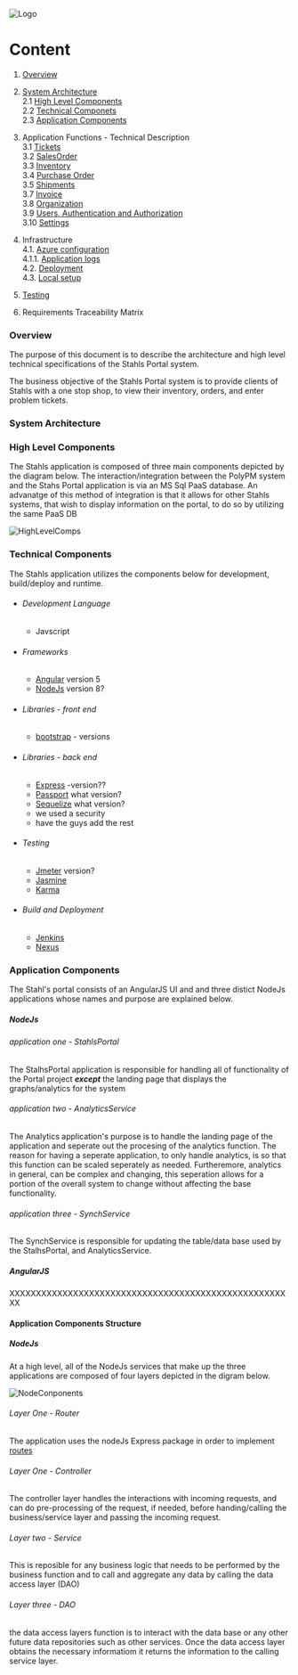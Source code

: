 ![Logo](https://github.com/GeppettoSoftware/StahlsTest/blob/master/docs/favicon.ico?raw=true"Logo")
# Content 
1. [Overview](#overview)
1. [System Architecture](#system-architecture)<br/>
2.1 [High Level Components](#high-level-components)<br/>
    2.2 [Technical Componets](#technical-components)<br/>
    2.3 [Application Components](#application-components)<br/>
1. Application Functions - Technical Description<br/>
3.1 [Tickets](Tickets.md)<br/>
3.2 [SalesOrder](SalesOrder.md)<br/>
3.3 [Inventory](Inventory.md)<br/>
3.4 [Purchase Order](Purchaseorder.md)<br/>
3.5 [Shipments](Shipments.md)<br/>
3.7 [Invoice](Invoices.md)<br/>
3.8 [Organization](Organization.md)<br/>
3.9 [Users, Authentication and Authorization](User.md)<br/>
3.10 [Settings](Settings.md)<br/>
1. Infrastructure<br/>
   4.1. [Azure configuration](Deployment.md)<br/>
       4.1.1. [Application logs](Deployment.md)<br/>
    4.2. [Deployment](Deployment.md)<br/>
    4.3. [Local setup](Deployment.md)<br/>
1. [Testing](Deployment.md)<br/>


9. Requirements Traceability Matrix<br/>


### Overview
The purpose of this document is to describe the architecture and high level technical specifications of the Stahls Portal system. 

The business objective of the Stahls Portal system is to provide clients of Stahls with a one stop shop, to view their inventory, orders, and enter problem tickets.

### System Architecture

### High Level Components
The Stahls application is composed of three main components depicted by the diagram below.
The interaction/integration between the PolyPM system and the Stahs Portal application is via an MS Sql PaaS database.
An advanatge of this method of integration is that it allows for other Stahls systems, that wish to display information on the portal, to do so by utilizing the same PaaS DB

![HighLevelComps](https://github.com/GeppettoSoftware/StahlsTest/blob/master/docs/high-level-components.jpg?raw=true"HighLevelComps")


### Technical Components
The Stahls application utilizes the components below for development, build/deploy and runtime.<br/>
- ###### Development Language
    - Javscript
- ###### Frameworks
    -  [Angular](https://angular.io/) version 5
    -  [NodeJs](https://nodejs.org/en/) version 8?
- ###### Libraries - front end
    - [bootstrap](https://getbootstrap.com/) - versions
- ###### Libraries - back end
    -  [Express](https://expressjs.com/) -version??
    -  [Passport](http://www.passportjs.org/) what version?
    -  [Sequelize](http://docs.sequelizejs.com/) what version?
    -  we used a security
    -  have the guys add the rest
-  ###### Testing
    -  [Jmeter](https://jmeter.apache.org/) version?
    -  [Jasmine](https://jasmine.github.io/)
    -  [Karma](https://karma-runner.github.io/2.0/index.html)
-  ###### Build and Deployment
    -  [Jenkins](https://jenkins.io/)
    -  [Nexus](https://www.sonatype.com/nexus-repository-sonatype)


### Application Components
The Stahl's portal consists of an AngularJS UI and and three distict NodeJs applications whose names and purpose are explained below.
##### NodeJs
###### application one - StahlsPortal
The StalhsPortal application is responsible for handling all of functionality of the Portal project _**except**_ the landing page that displays the graphs/analytics for the system

###### application  two - AnalyticsService
The Analytics application's purpose is to handle the landing page of the application and seperate out the procesing of the analytics function. The reason for having a seperate application, to only handle analytics, is so that this function can be scaled seperately as needed. Furtheremore, analytics in general, can be complex and changing, this seperation allows for a portion of the overall system to change without affecting the base functionality.

###### application  three - SynchService
The SynchService is responsible for updating the table/data base used by the StalhsPortal, and AnalyticsService. 

##### AngularJS
XXXXXXXXXXXXXXXXXXXXXXXXXXXXXXXXXXXXXXXXXXXXXXXXXXXXXX

#### Application Components Structure
##### NodeJs
At a high level, all of the NodeJs services that make up the three applications are composed of four layers depicted in the digram below.

![NodeConponents](https://github.com/GeppettoSoftware/StahlsTest/blob/master/docs/Node-component-arch.jpg?raw=true"NodeConponents")

###### Layer One - Router
The application uses the nodeJs Express package in order to implement [routes](https://expressjs.com/en/guide/routing.html)

###### Layer One - Controller
The controller layer handles the interactions with incoming requests, and can do pre-processing of the request, if needed, before handing/calling the business/service layer and passing the incoming request.

###### Layer two - Service

This is reposible for any business logic that needs to be performed by the business function and to call and aggregate any data by calling the data access layer (DAO)

###### Layer three - DAO
the data access layers function is to interact with the data base or any other future data repositories such as other services. Once the data access layer obtains the necessary informatiom it returns the information to the calling service layer.




